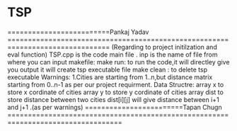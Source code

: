 TSP
===
=========================Pankaj Yadav ===============================================================================
(Regarding to project initilzation and eval function)
TSP.cpp is the code main file .
inp is the name of file from where you can input
makefile:
  make run: to run the code,it will directley give you output it will create tsp executable file
  make clean : to delete tsp executable
Warnings:
  1.Cities are starting from 1..n,but distance matrix starting from 0..n-1 as per our project requirment.
Data Structre:
  array x to store x cordinate of cities
  array y to store y cordinate of cities
  array dist to store distance between two cities dist[i][j] will  give distance between i+1 and j+1 .(as per warnings)
========================Tapan Chugn ==================================================================================
